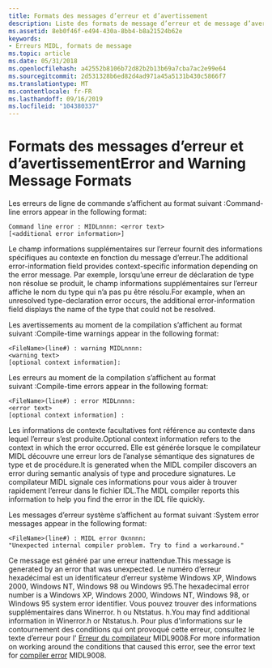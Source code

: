 ```yaml
---
title: Formats des messages d’erreur et d’avertissement
description: Liste des formats de message d’erreur et de message d’avertissement MIDL.
ms.assetid: 8eb0f46f-e494-430a-8bb4-b8a21524b62e
keywords:
- Erreurs MIDL, formats de message
ms.topic: article
ms.date: 05/31/2018
ms.openlocfilehash: a42552b8106b72d82b2b13b69a7cba7ac2e99e64
ms.sourcegitcommit: 2d531328b6ed82d4ad971a45a5131b430c5866f7
ms.translationtype: MT
ms.contentlocale: fr-FR
ms.lasthandoff: 09/16/2019
ms.locfileid: "104380337"
---
```

# <a name="error-and-warning-message-formats"></a><span data-ttu-id="0fc85-104">Formats des messages d’erreur et d’avertissement</span><span class="sxs-lookup"><span data-stu-id="0fc85-104">Error and Warning Message Formats</span></span>

<span data-ttu-id="0fc85-105">Les erreurs de ligne de commande s’affichent au format suivant :</span><span class="sxs-lookup"><span data-stu-id="0fc85-105">Command-line errors appear in the following format:</span></span>

``` syntax
Command line error : MIDLnnnn: <error text> 
[<additional error information>]
```

<span data-ttu-id="0fc85-106">Le champ informations supplémentaires sur l’erreur fournit des informations spécifiques au contexte en fonction du message d’erreur.</span><span class="sxs-lookup"><span data-stu-id="0fc85-106">The additional error-information field provides context-specific information depending on the error message.</span></span> <span data-ttu-id="0fc85-107">Par exemple, lorsqu’une erreur de déclaration de type non résolue se produit, le champ informations supplémentaires sur l’erreur affiche le nom du type qui n’a pas pu être résolu.</span><span class="sxs-lookup"><span data-stu-id="0fc85-107">For example, when an unresolved type-declaration error occurs, the additional error-information field displays the name of the type that could not be resolved.</span></span>

<span data-ttu-id="0fc85-108">Les avertissements au moment de la compilation s’affichent au format suivant :</span><span class="sxs-lookup"><span data-stu-id="0fc85-108">Compile-time warnings appear in the following format:</span></span>

``` syntax
<FileName>(line#) : warning MIDLnnnn: 
<warning text>
[optional context information]:
```

<span data-ttu-id="0fc85-109">Les erreurs au moment de la compilation s’affichent au format suivant :</span><span class="sxs-lookup"><span data-stu-id="0fc85-109">Compile-time errors appear in the following format:</span></span>

``` syntax
<FileName>(line#) : error MIDLnnnn: 
<error text>
[optional context information] :
```

<span data-ttu-id="0fc85-110">Les informations de contexte facultatives font référence au contexte dans lequel l’erreur s’est produite.</span><span class="sxs-lookup"><span data-stu-id="0fc85-110">Optional context information refers to the context in which the error occurred.</span></span> <span data-ttu-id="0fc85-111">Elle est générée lorsque le compilateur MIDL découvre une erreur lors de l’analyse sémantique des signatures de type et de procédure.</span><span class="sxs-lookup"><span data-stu-id="0fc85-111">It is generated when the MIDL compiler discovers an error during semantic analysis of type and procedure signatures.</span></span> <span data-ttu-id="0fc85-112">Le compilateur MIDL signale ces informations pour vous aider à trouver rapidement l’erreur dans le fichier IDL.</span><span class="sxs-lookup"><span data-stu-id="0fc85-112">The MIDL compiler reports this information to help you find the error in the IDL file quickly.</span></span>

<span data-ttu-id="0fc85-113">Les messages d’erreur système s’affichent au format suivant :</span><span class="sxs-lookup"><span data-stu-id="0fc85-113">System error messages appear in the following format:</span></span>

``` syntax
<FileName>(line#) : MIDL error 0xnnnn: 
"Unexpected internal compiler problem. Try to find a workaround."
```

<span data-ttu-id="0fc85-114">Ce message est généré par une erreur inattendue.</span><span class="sxs-lookup"><span data-stu-id="0fc85-114">This message is generated by an error that was unexpected.</span></span> <span data-ttu-id="0fc85-115">Le numéro d’erreur hexadécimal est un identificateur d’erreur système Windows XP, Windows 2000, Windows NT, Windows 98 ou Windows 95.</span><span class="sxs-lookup"><span data-stu-id="0fc85-115">The hexadecimal error number is a Windows XP, Windows 2000, Windows NT, Windows 98, or Windows 95 system error identifier.</span></span> <span data-ttu-id="0fc85-116">Vous pouvez trouver des informations supplémentaires dans Winerror. h ou Ntstatus. h.</span><span class="sxs-lookup"><span data-stu-id="0fc85-116">You may find additional information in Winerror.h or Ntstatus.h.</span></span> <span data-ttu-id="0fc85-117">Pour plus d’informations sur le contournement des conditions qui ont provoqué cette erreur, consultez le texte d’erreur pour l' [Erreur du compilateur](compiler-errors.md) MIDL9008.</span><span class="sxs-lookup"><span data-stu-id="0fc85-117">For more information on working around the conditions that caused this error, see the error text for [compiler error](compiler-errors.md) MIDL9008.</span></span>

 

 




